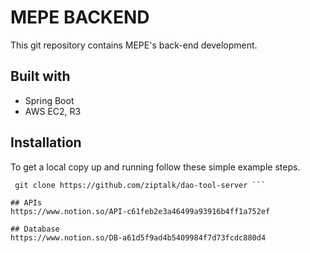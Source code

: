 # MEPE BACKEND

This git repository contains MEPE's back-end development.

## Built with
- Spring Boot
- AWS EC2, R3

## Installation
To get a local copy up and running follow these simple example steps.
``` 
 git clone https://github.com/ziptalk/dao-tool-server ```

## APIs
https://www.notion.so/API-c61feb2e3a46499a93916b4ff1a752ef

## Database
https://www.notion.so/DB-a61d5f9ad4b5409984f7d73fcdc880d4
